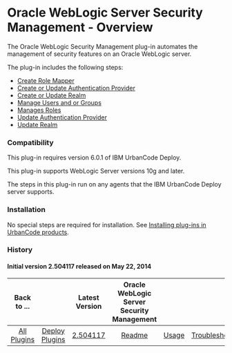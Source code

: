 
# Oracle WebLogic Server Security Management - Overview

The Oracle WebLogic Security Management plug-in automates the management of security features on an Oracle WebLogic server.

The plug-in includes the following steps:

* [Create Role Mapper](#create_role_mapper)
* [Create or Update Authentication Provider](#create_or_update_authentication_provider)
* [Create or Update Realm](#create_or_update_realm)
* [Manage Users and or Groups](#manage_users_and_or_groups)
* [Manages Roles](#steps)
* [Update Authentication Provider](#update_authentication_provider)
* [Update Realm](#update_realm)

### Compatibility

This plug-in requires version 6.0.1 of IBM UrbanCode Deploy.

This plug-in supports WebLogic Server versions 10g and later.

The steps in this plug-in run on any agents that the IBM UrbanCode Deploy server supports.

### Installation

No special steps are required for installation. See [Installing plug-ins in UrbanCode products](https://community.ibm.com/community/user/wasdevops/blogs/laurel-dickson-bull1/2022/06/13/install-plugins "Installing plug-ins in UrbanCode Deploy").

### History

#### Initial version 2.504117 released on May 22, 2014


|Back to ...||Latest Version|Oracle WebLogic Server Security Management |||||
| :---: | :---: | :---: | :---: | :---: | :---: | :---: | :---: |
|[All Plugins](../../index.md)|[Deploy Plugins](../README.md)|[2.504117](https://raw.githubusercontent.com/UrbanCode/IBM-UCD-PLUGINS/main/files/WebLogicSecurityMgmt/WLS-Security-Management-2.504117.zip)|[Readme](README.md)|[Usage](usage.md)|[Troubleshooting](troubleshooting.md)|[Steps](steps.md)|[Downloads](downloads.md)|
